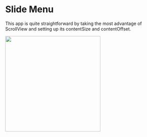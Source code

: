 # Slide Menu

This app is quite straightforward by taking the most advantage of ScrollView and setting up its contentSize and contentOffset.

<img src="https://user-images.githubusercontent.com/60697742/114604904-741d2900-9cd4-11eb-9557-a0d62ac5f51e.mp4" width="300">
